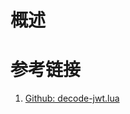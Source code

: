 # 概述

# 参考链接
1. [Github: decode-jwt.lua](https://gist.github.com/inaiat/02bf5d11732d8e4d7b7546399a3a49af)